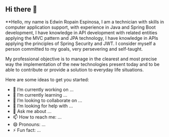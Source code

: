 ## Hi there 👋

**Hello, my name is Edwin Ropain Espinosa, I am a technician with skills in computer application support, with experience in Java and Spring Boot development, I have knowledge in API development with related entities applying the MVC pattern and JPA technology, I have knowledge in APIs applying the principles of Spring Security and JWT. I consider myself a person committed to my goals, very persevering and self-taught.

My professional objective is to manage in the clearest and most precise way the implementation of the new technologies present today and to be able to contribute or provide a solution to everyday life situations.

Here are some ideas to get you started:

- 🔭 I’m currently working on ...
- 🌱 I’m currently learning ...
- 👯 I’m looking to collaborate on ...
- 🤔 I’m looking for help with ...
- 💬 Ask me about ...
- 📫 How to reach me: ...
- 😄 Pronouns: ...
- ⚡ Fun fact: ...
